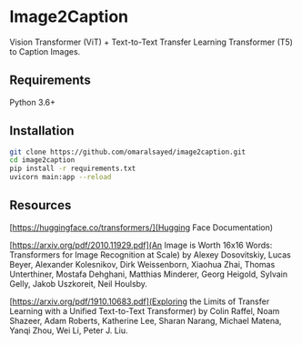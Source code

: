 # Image2Caption
Vision Transformer (ViT) + Text-to-Text Transfer Learning Transformer (T5) to Caption Images.

## Requirements
Python 3.6+

## Installation
```sh
git clone https://github.com/omaralsayed/image2caption.git
cd image2caption
pip install -r requirements.txt
uvicorn main:app --reload
```

## Resources
[https://huggingface.co/transformers/](Hugging Face Documentation)

[https://arxiv.org/pdf/2010.11929.pdf](An Image is Worth 16x16 Words: Transformers for Image Recognition at Scale) by Alexey Dosovitskiy, Lucas Beyer, Alexander Kolesnikov, Dirk Weissenborn, Xiaohua Zhai, Thomas Unterthiner, Mostafa Dehghani, Matthias Minderer, Georg Heigold, Sylvain Gelly, Jakob Uszkoreit, Neil Houlsby.

[https://arxiv.org/pdf/1910.10683.pdf](Exploring the Limits of Transfer Learning with a Unified Text-to-Text Transformer) by Colin Raffel, Noam Shazeer, Adam Roberts, Katherine Lee, Sharan Narang, Michael Matena, Yanqi Zhou, Wei Li, Peter J. Liu.
